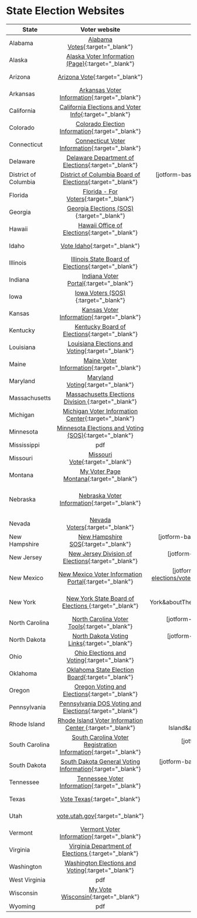 # State Election Websites

| State  |  Voter website | jotform | WAVE | Accessible Voting website | jotform | WAVE |
| ---- | :----: | :----: | :----: |  :----: |  :----: |  :----: |
| Alabama | [Alabama Votes](https://www.sos.alabama.gov/index.php/alabama-votes/voter/absentee-voting){:target="_blank"} | [jotform-base](https://form.jotform.com/212706217322143?aboutThe[field_7]=Alabama&aboutThe[field_8]=https://www.sos.alabama.gov/index.php/alabama-votes/voter/absentee-voting&webPage28[field_2]=https://www.sos.alabama.gov/index.php/alabama-votes/voter/absentee-voting){:target="_blank"} | [wave-base](https://wave.webaim.org/report#/https://www.sos.alabama.gov/index.php/alabama-votes/voter/absentee-voting){:target="_blank"} | [Alabama - Absentee Voting](https://www.sos.alabama.gov/index.php/alabama-votes/voter/absentee-voting){:target="_blank"} | [jotform-acc](https://form.jotform.com/212706217322143?aboutThe[field_7]=Alabama&aboutThe[field_8]=https://www.sos.alabama.gov/index.php/alabama-votes/voter/absentee-voting&webPage28[field_2]=https://www.sos.alabama.gov/index.php/alabama-votes/voter/absentee-voting){:target="_blank"} | [wave-acc](https://wave.webaim.org/report#/https://www.sos.alabama.gov/index.php/alabama-votes/voter/absentee-voting){:target="_blank"} |
| Alaska | [Alaska Voter Information (Page)](https://elections.alaska.gov/Core/disabledvoterassistance.php){:target="_blank"} | [jotform-base](https://form.jotform.com/212706217322143?aboutThe[field_7]=Alaska&aboutThe[field_8]=https://elections.alaska.gov/Core/disabledvoterassistance.php&webPage28[field_2]=https://elections.alaska.gov/Core/disabledvoterassistance.php){:target="_blank"} | [wave-base](https://wave.webaim.org/report#/https://elections.alaska.gov/Core/disabledvoterassistance.php){:target="_blank"} | [Alaska - Assistance For Voters With Disabilities](https://elections.alaska.gov/Core/disabledvoterassistance.php){:target="_blank"} | [jotform-acc](https://form.jotform.com/212706217322143?aboutThe[field_7]=Alaska&aboutThe[field_8]=https://elections.alaska.gov/Core/disabledvoterassistance.php&webPage28[field_2]=https://elections.alaska.gov/Core/disabledvoterassistance.php){:target="_blank"} | [wave-acc](https://wave.webaim.org/report#/https://elections.alaska.gov/Core/disabledvoterassistance.php){:target="_blank"} |
| Arizona | [Arizona Vote](https://azsos.gov/elections/voting-election){:target="_blank"} | [jotform-base](https://form.jotform.com/212706217322143?aboutThe[field_7]=Arizona&aboutThe[field_8]=https://azsos.gov/elections/voting-election&webPage28[field_2]=https://azsos.gov/elections/voting-election){:target="_blank"} | [wave-base](https://wave.webaim.org/report#/https://azsos.gov/elections/voting-election){:target="_blank"} | [Arizona Voting with Disabilities](https://azsos.gov/elections/voting-election){:target="_blank"} | [jotform-acc](https://form.jotform.com/212706217322143?aboutThe[field_7]=Arizona&aboutThe[field_8]=https://azsos.gov/elections/voting-election&webPage28[field_2]=https://azsos.gov/elections/voting-election){:target="_blank"} | [wave-acc](https://wave.webaim.org/report#/https://azsos.gov/elections/voting-election){:target="_blank"} |
| Arkansas | [Arkansas Voter Information](https://www.sos.arkansas.gov/elections/voter-information/arkansass-voting-machines){:target="_blank"} | [jotform-base](https://form.jotform.com/212706217322143?aboutThe[field_7]=Arkansas&aboutThe[field_8]=https://www.sos.arkansas.gov/elections/voter-information/arkansass-voting-machines&webPage28[field_2]=https://www.sos.arkansas.gov/elections/voter-information/arkansass-voting-machines){:target="_blank"} | [wave-base](https://wave.webaim.org/report#/https://www.sos.arkansas.gov/elections/voter-information/arkansass-voting-machines){:target="_blank"} | [Arkansas Voting Machines](https://www.sos.arkansas.gov/elections/voter-information/arkansass-voting-machines){:target="_blank"} | [jotform-acc](https://form.jotform.com/212706217322143?aboutThe[field_7]=Arkansas&aboutThe[field_8]=https://www.sos.arkansas.gov/elections/voter-information/arkansass-voting-machines&webPage28[field_2]=https://www.sos.arkansas.gov/elections/voter-information/arkansass-voting-machines){:target="_blank"} | [wave-acc](https://wave.webaim.org/report#/https://www.sos.arkansas.gov/elections/voter-information/arkansass-voting-machines){:target="_blank"} |
| California | [California Elections and Voter Info](https://www.sos.ca.gov/elections/voting-resources/voters-disabilities/){:target="_blank"} | [jotform-base](https://form.jotform.com/212706217322143?aboutThe[field_7]=California&aboutThe[field_8]=https://www.sos.ca.gov/elections/voting-resources/voters-disabilities/&webPage28[field_2]=https://www.sos.ca.gov/elections/voting-resources/voters-disabilities/){:target="_blank"} | [wave-base](https://wave.webaim.org/report#/https://www.sos.ca.gov/elections/voting-resources/voters-disabilities/){:target="_blank"} | [California - Voters with Disabilities](https://www.sos.ca.gov/elections/voting-resources/voters-disabilities/){:target="_blank"} | [jotform-acc](https://form.jotform.com/212706217322143?aboutThe[field_7]=California&aboutThe[field_8]=https://www.sos.ca.gov/elections/voting-resources/voters-disabilities/&webPage28[field_2]=https://www.sos.ca.gov/elections/voting-resources/voters-disabilities/){:target="_blank"} | [wave-acc](https://wave.webaim.org/report#/https://www.sos.ca.gov/elections/voting-resources/voters-disabilities/){:target="_blank"} |
| Colorado | [Colorado Election Information](https://www.sos.state.co.us/pubs/elections/accessibleVoting.html){:target="_blank"} | [jotform-base](https://form.jotform.com/212706217322143?aboutThe[field_7]=Colorado&aboutThe[field_8]=https://www.sos.state.co.us/pubs/elections/accessibleVoting.html&webPage28[field_2]=https://www.sos.state.co.us/pubs/elections/accessibleVoting.html){:target="_blank"} | [wave-base](https://wave.webaim.org/report#/https://www.sos.state.co.us/pubs/elections/accessibleVoting.html){:target="_blank"} | [Colorado - Accessible Voting](https://www.sos.state.co.us/pubs/elections/accessibleVoting.html){:target="_blank"} | [jotform-acc](https://form.jotform.com/212706217322143?aboutThe[field_7]=Colorado&aboutThe[field_8]=https://www.sos.state.co.us/pubs/elections/accessibleVoting.html&webPage28[field_2]=https://www.sos.state.co.us/pubs/elections/accessibleVoting.html){:target="_blank"} | [wave-acc](https://wave.webaim.org/report#/https://www.sos.state.co.us/pubs/elections/accessibleVoting.html){:target="_blank"} |
| Connecticut | [Connecticut Voter Information](https://portal.ct.gov/SOTS/Election-Services/Voter-Information/Where-and-how-do-I-vote){:target="_blank"} | [jotform-base](https://form.jotform.com/212706217322143?aboutThe[field_7]=Connecticut&aboutThe[field_8]=https://portal.ct.gov/SOTS/Election-Services/Voter-Information/Where-and-how-do-I-vote&webPage28[field_2]=https://portal.ct.gov/SOTS/Election-Services/Voter-Information/Where-and-how-do-I-vote){:target="_blank"} | [wave-base](https://wave.webaim.org/report#/https://portal.ct.gov/SOTS/Election-Services/Voter-Information/Where-and-how-do-I-vote){:target="_blank"} | [Connecticut Where and how I Vote](https://portal.ct.gov/SOTS/Election-Services/Voter-Information/Where-and-how-do-I-vote){:target="_blank"} | [jotform-acc](https://form.jotform.com/212706217322143?aboutThe[field_7]=Connecticut&aboutThe[field_8]=https://portal.ct.gov/SOTS/Election-Services/Voter-Information/Where-and-how-do-I-vote&webPage28[field_2]=https://portal.ct.gov/SOTS/Election-Services/Voter-Information/Where-and-how-do-I-vote){:target="_blank"} | [wave-acc](https://wave.webaim.org/report#/https://portal.ct.gov/SOTS/Election-Services/Voter-Information/Where-and-how-do-I-vote){:target="_blank"} |
| Delaware | [Delaware Department of Elections](https://elections.delaware.gov/voter/specialneeds.shtml){:target="_blank"} | [jotform-base](https://form.jotform.com/212706217322143?aboutThe[field_7]=Delaware&aboutThe[field_8]=https://elections.delaware.gov/voter/specialneeds.shtml&webPage28[field_2]=https://elections.delaware.gov/voter/specialneeds.shtml){:target="_blank"} | [wave-base](https://wave.webaim.org/report#/https://elections.delaware.gov/voter/specialneeds.shtml){:target="_blank"} | [Delaware Voters With Special Needs](https://elections.delaware.gov/voter/specialneeds.shtml){:target="_blank"} | [jotform-acc](https://form.jotform.com/212706217322143?aboutThe[field_7]=Delaware&aboutThe[field_8]=https://elections.delaware.gov/voter/specialneeds.shtml&webPage28[field_2]=https://elections.delaware.gov/voter/specialneeds.shtml){:target="_blank"} | [wave-acc](https://wave.webaim.org/report#/https://elections.delaware.gov/voter/specialneeds.shtml){:target="_blank"} |
| District of Columbia | [District of Columbia Board of Elections](https://dcboe.org/Voters/How-to-Vote/Voter-Assistance){:target="_blank"} | [jotform-base](https://form.jotform.com/212706217322143?aboutThe[field_7]=District of Columbia&aboutThe[field_8]=https://dcboe.org/Voters/How-to-Vote/Voter-Assistance&webPage28[field_2]=https://dcboe.org/Voters/How-to-Vote/Voter-Assistance){:target="_blank"} | [wave-base](https://wave.webaim.org/report#/https://dcboe.org/Voters/How-to-Vote/Voter-Assistance){:target="_blank"} | [District of Columbia Voter Assistance](https://dcboe.org/Voters/How-to-Vote/Voter-Assistance){:target="_blank"} | [jotform-acc](https://form.jotform.com/212706217322143?aboutThe[field_7]=District of Columbia&aboutThe[field_8]=https://dcboe.org/Voters/How-to-Vote/Voter-Assistance&webPage28[field_2]=https://dcboe.org/Voters/How-to-Vote/Voter-Assistance){:target="_blank"} | [wave-acc](https://wave.webaim.org/report#/https://dcboe.org/Voters/How-to-Vote/Voter-Assistance){:target="_blank"} |
| Florida | [Florida - For Voters](https://dos.myflorida.com/elections/for-voters/voting/accessible-voting-for-persons-with-disabilities/){:target="_blank"} | [jotform-base](https://form.jotform.com/212706217322143?aboutThe[field_7]=Florida&aboutThe[field_8]=https://dos.myflorida.com/elections/for-voters/voting/accessible-voting-for-persons-with-disabilities/&webPage28[field_2]=https://dos.myflorida.com/elections/for-voters/voting/accessible-voting-for-persons-with-disabilities/){:target="_blank"} | [wave-base](https://wave.webaim.org/report#/https://dos.myflorida.com/elections/for-voters/voting/accessible-voting-for-persons-with-disabilities/){:target="_blank"} | [Florida Accessible Voting for Persons with Disabilities](https://dos.myflorida.com/elections/for-voters/voting/accessible-voting-for-persons-with-disabilities/){:target="_blank"} | [jotform-acc](https://form.jotform.com/212706217322143?aboutThe[field_7]=Florida&aboutThe[field_8]=https://dos.myflorida.com/elections/for-voters/voting/accessible-voting-for-persons-with-disabilities/&webPage28[field_2]=https://dos.myflorida.com/elections/for-voters/voting/accessible-voting-for-persons-with-disabilities/){:target="_blank"} | [wave-acc](https://wave.webaim.org/report#/https://dos.myflorida.com/elections/for-voters/voting/accessible-voting-for-persons-with-disabilities/){:target="_blank"} |
| Georgia | [Georgia Elections (SOS)](https://sos.ga.gov/index.php/elections/voters_with_disabilities){:target="_blank"} | [jotform-base](https://form.jotform.com/212706217322143?aboutThe[field_7]=Georgia&aboutThe[field_8]=https://sos.ga.gov/index.php/elections/voters_with_disabilities&webPage28[field_2]=https://sos.ga.gov/index.php/elections/voters_with_disabilities){:target="_blank"} | [wave-base](https://wave.webaim.org/report#/https://sos.ga.gov/index.php/elections/voters_with_disabilities){:target="_blank"} | [Georgia Voters With Disabilities](https://sos.ga.gov/index.php/elections/voters_with_disabilities){:target="_blank"} | [jotform-acc](https://form.jotform.com/212706217322143?aboutThe[field_7]=Georgia&aboutThe[field_8]=https://sos.ga.gov/index.php/elections/voters_with_disabilities&webPage28[field_2]=https://sos.ga.gov/index.php/elections/voters_with_disabilities){:target="_blank"} | [wave-acc](https://wave.webaim.org/report#/https://sos.ga.gov/index.php/elections/voters_with_disabilities){:target="_blank"} |
| Hawaii | [Hawaii Office of Elections](https://elections.hawaii.gov/voters/i-am-a/voters-requiring-assistance/){:target="_blank"} | [jotform-base](https://form.jotform.com/212706217322143?aboutThe[field_7]=Hawaii&aboutThe[field_8]=https://elections.hawaii.gov/voters/i-am-a/voters-requiring-assistance/&webPage28[field_2]=https://elections.hawaii.gov/voters/i-am-a/voters-requiring-assistance/){:target="_blank"} | [wave-base](https://wave.webaim.org/report#/https://elections.hawaii.gov/voters/i-am-a/voters-requiring-assistance/){:target="_blank"} | [Hawaii Voters Requiring Assistance](https://elections.hawaii.gov/voters/i-am-a/voters-requiring-assistance/){:target="_blank"} | [jotform-acc](https://form.jotform.com/212706217322143?aboutThe[field_7]=Hawaii&aboutThe[field_8]=https://elections.hawaii.gov/voters/i-am-a/voters-requiring-assistance/&webPage28[field_2]=https://elections.hawaii.gov/voters/i-am-a/voters-requiring-assistance/){:target="_blank"} | [wave-acc](https://wave.webaim.org/report#/https://elections.hawaii.gov/voters/i-am-a/voters-requiring-assistance/){:target="_blank"} |
| Idaho | [Vote Idaho](https://voteidaho.gov/accessibility/){:target="_blank"} | [jotform-base](https://form.jotform.com/212706217322143?aboutThe[field_7]=Idaho&aboutThe[field_8]=https://voteidaho.gov/accessibility/&webPage28[field_2]=https://voteidaho.gov/accessibility/){:target="_blank"} | [wave-base](https://wave.webaim.org/report#/https://voteidaho.gov/accessibility/){:target="_blank"} | [Idaho Voting Accessibility ](https://voteidaho.gov/accessibility/){:target="_blank"} | [jotform-acc](https://form.jotform.com/212706217322143?aboutThe[field_7]=Idaho&aboutThe[field_8]=https://voteidaho.gov/accessibility/&webPage28[field_2]=https://voteidaho.gov/accessibility/){:target="_blank"} | [wave-acc](https://wave.webaim.org/report#/https://voteidaho.gov/accessibility/){:target="_blank"} |
| Illinois | [Illinois State Board of Elections](https://www.elections.il.gov/VotingAndRegistrationSystems/PPAHistory.aspx?MID=MoJZsHz%2fMgQ%3d&T=637303573921784808){:target="_blank"} | [jotform-base](https://form.jotform.com/212706217322143?aboutThe[field_7]=Illinois&aboutThe[field_8]=https://www.elections.il.gov/VotingAndRegistrationSystems/PPAHistory.aspx?MID=MoJZsHz%2fMgQ%3d&T=637303573921784808&webPage28[field_2]=https://www.elections.il.gov/VotingAndRegistrationSystems/PPAHistory.aspx?MID=MoJZsHz%2fMgQ%3d&T=637303573921784808){:target="_blank"} | [wave-base](https://wave.webaim.org/report#/https://www.elections.il.gov/VotingAndRegistrationSystems/PPAHistory.aspx?MID=MoJZsHz%2fMgQ%3d&T=637303573921784808){:target="_blank"} | [Illinois Polling Place Accessibility History](https://www.elections.il.gov/VotingAndRegistrationSystems/PPAHistory.aspx?MID=MoJZsHz%2fMgQ%3d&T=637303573921784808){:target="_blank"} | [jotform-acc](https://form.jotform.com/212706217322143?aboutThe[field_7]=Illinois&aboutThe[field_8]=https://www.elections.il.gov/VotingAndRegistrationSystems/PPAHistory.aspx?MID=MoJZsHz%2fMgQ%3d&T=637303573921784808&webPage28[field_2]=https://www.elections.il.gov/VotingAndRegistrationSystems/PPAHistory.aspx?MID=MoJZsHz%2fMgQ%3d&T=637303573921784808){:target="_blank"} | [wave-acc](https://wave.webaim.org/report#/https://www.elections.il.gov/VotingAndRegistrationSystems/PPAHistory.aspx?MID=MoJZsHz%2fMgQ%3d&T=637303573921784808){:target="_blank"} |
| Indiana | [Indiana Voter Portal](https://www.in.gov/sos/elections/2655.htm){:target="_blank"} | [jotform-base](https://form.jotform.com/212706217322143?aboutThe[field_7]=Indiana&aboutThe[field_8]=https://www.in.gov/sos/elections/2655.htm&webPage28[field_2]=https://www.in.gov/sos/elections/2655.htm){:target="_blank"} | [wave-base](https://wave.webaim.org/report#/https://www.in.gov/sos/elections/2655.htm){:target="_blank"} | [Indiana Voters With Disabilities ](https://www.in.gov/sos/elections/2655.htm){:target="_blank"} | [jotform-acc](https://form.jotform.com/212706217322143?aboutThe[field_7]=Indiana&aboutThe[field_8]=https://www.in.gov/sos/elections/2655.htm&webPage28[field_2]=https://www.in.gov/sos/elections/2655.htm){:target="_blank"} | [wave-acc](https://wave.webaim.org/report#/https://www.in.gov/sos/elections/2655.htm){:target="_blank"} |
| Iowa | [Iowa Voters (SOS)](https://sos.iowa.gov/disabilities.html){:target="_blank"} | [jotform-base](https://form.jotform.com/212706217322143?aboutThe[field_7]=Iowa&aboutThe[field_8]=https://sos.iowa.gov/disabilities.html&webPage28[field_2]=https://sos.iowa.gov/disabilities.html){:target="_blank"} | [wave-base](https://wave.webaim.org/report#/https://sos.iowa.gov/disabilities.html){:target="_blank"} | [Iowas Voting with Disabilities](https://sos.iowa.gov/disabilities.html){:target="_blank"} | [jotform-acc](https://form.jotform.com/212706217322143?aboutThe[field_7]=Iowa&aboutThe[field_8]=https://sos.iowa.gov/disabilities.html&webPage28[field_2]=https://sos.iowa.gov/disabilities.html){:target="_blank"} | [wave-acc](https://wave.webaim.org/report#/https://sos.iowa.gov/disabilities.html){:target="_blank"} |
| Kansas | [Kansas Voter Information](https://sos.ks.gov/elections/voter-information.html){:target="_blank"} | [jotform-base](https://form.jotform.com/212706217322143?aboutThe[field_7]=Kansas&aboutThe[field_8]=https://sos.ks.gov/elections/voter-information.html&webPage28[field_2]=https://sos.ks.gov/elections/voter-information.html){:target="_blank"} | [wave-base](https://wave.webaim.org/report#/https://sos.ks.gov/elections/voter-information.html){:target="_blank"} | [Kansas Voter Information](https://sos.ks.gov/elections/voter-information.html){:target="_blank"} | [jotform-acc](https://form.jotform.com/212706217322143?aboutThe[field_7]=Kansas&aboutThe[field_8]=https://sos.ks.gov/elections/voter-information.html&webPage28[field_2]=https://sos.ks.gov/elections/voter-information.html){:target="_blank"} | [wave-acc](https://wave.webaim.org/report#/https://sos.ks.gov/elections/voter-information.html){:target="_blank"} |
| Kentucky | [Kentucky Board of Elections](https://elect.ky.gov/Voters/Pages/Voter-Rights.aspx){:target="_blank"} | [jotform-base](https://form.jotform.com/212706217322143?aboutThe[field_7]=Kentucky&aboutThe[field_8]=https://elect.ky.gov/Voters/Pages/Voter-Rights.aspx&webPage28[field_2]=https://elect.ky.gov/Voters/Pages/Voter-Rights.aspx){:target="_blank"} | [wave-base](https://wave.webaim.org/report#/https://elect.ky.gov/Voters/Pages/Voter-Rights.aspx){:target="_blank"} | [Kentucky Voter Rights](https://elect.ky.gov/Voters/Pages/Voter-Rights.aspx){:target="_blank"} | [jotform-acc](https://form.jotform.com/212706217322143?aboutThe[field_7]=Kentucky&aboutThe[field_8]=https://elect.ky.gov/Voters/Pages/Voter-Rights.aspx&webPage28[field_2]=https://elect.ky.gov/Voters/Pages/Voter-Rights.aspx){:target="_blank"} | [wave-acc](https://wave.webaim.org/report#/https://elect.ky.gov/Voters/Pages/Voter-Rights.aspx){:target="_blank"} |
| Louisiana | [Louisiana Elections and Voting](https://www.sos.la.gov/ElectionsAndVoting/Pages/DisabledElderlyCitizens.aspx){:target="_blank"} | [jotform-base](https://form.jotform.com/212706217322143?aboutThe[field_7]=Louisiana&aboutThe[field_8]=https://www.sos.la.gov/ElectionsAndVoting/Pages/DisabledElderlyCitizens.aspx&webPage28[field_2]=https://www.sos.la.gov/ElectionsAndVoting/Pages/DisabledElderlyCitizens.aspx){:target="_blank"} | [wave-base](https://wave.webaim.org/report#/https://www.sos.la.gov/ElectionsAndVoting/Pages/DisabledElderlyCitizens.aspx){:target="_blank"} | [Louisiana Disabled and Elderly Citizens](https://www.sos.la.gov/ElectionsAndVoting/Pages/DisabledElderlyCitizens.aspx){:target="_blank"} | [jotform-acc](https://form.jotform.com/212706217322143?aboutThe[field_7]=Louisiana&aboutThe[field_8]=https://www.sos.la.gov/ElectionsAndVoting/Pages/DisabledElderlyCitizens.aspx&webPage28[field_2]=https://www.sos.la.gov/ElectionsAndVoting/Pages/DisabledElderlyCitizens.aspx){:target="_blank"} | [wave-acc](https://wave.webaim.org/report#/https://www.sos.la.gov/ElectionsAndVoting/Pages/DisabledElderlyCitizens.aspx){:target="_blank"} |
| Maine | [Maine Voter Information](https://www.maine.gov/sos/cec/elec/voter-info/accessiblevoting.html){:target="_blank"} | [jotform-base](https://form.jotform.com/212706217322143?aboutThe[field_7]=Maine&aboutThe[field_8]=https://www.maine.gov/sos/cec/elec/voter-info/accessiblevoting.html&webPage28[field_2]=https://www.maine.gov/sos/cec/elec/voter-info/accessiblevoting.html){:target="_blank"} | [wave-base](https://wave.webaim.org/report#/https://www.maine.gov/sos/cec/elec/voter-info/accessiblevoting.html){:target="_blank"} | [Maine Accessible Voting](https://www.maine.gov/sos/cec/elec/voter-info/accessiblevoting.html){:target="_blank"} | [jotform-acc](https://form.jotform.com/212706217322143?aboutThe[field_7]=Maine&aboutThe[field_8]=https://www.maine.gov/sos/cec/elec/voter-info/accessiblevoting.html&webPage28[field_2]=https://www.maine.gov/sos/cec/elec/voter-info/accessiblevoting.html){:target="_blank"} | [wave-acc](https://wave.webaim.org/report#/https://www.maine.gov/sos/cec/elec/voter-info/accessiblevoting.html){:target="_blank"} |
| Maryland | [Maryland Voting](https://elections.maryland.gov/voting/accessibility.html){:target="_blank"} | [jotform-base](https://form.jotform.com/212706217322143?aboutThe[field_7]=Maryland&aboutThe[field_8]=https://elections.maryland.gov/voting/accessibility.html&webPage28[field_2]=https://elections.maryland.gov/voting/accessibility.html){:target="_blank"} | [wave-base](https://wave.webaim.org/report#/https://elections.maryland.gov/voting/accessibility.html){:target="_blank"} | [Maryland Access By Voters With Disabilities](https://elections.maryland.gov/voting/accessibility.html){:target="_blank"} | [jotform-acc](https://form.jotform.com/212706217322143?aboutThe[field_7]=Maryland&aboutThe[field_8]=https://elections.maryland.gov/voting/accessibility.html&webPage28[field_2]=https://elections.maryland.gov/voting/accessibility.html){:target="_blank"} | [wave-acc](https://wave.webaim.org/report#/https://elections.maryland.gov/voting/accessibility.html){:target="_blank"} |
| Massachusetts | [Massachusetts Elections Division ](http://www.sec.state.ma.us/ele/eleaccessible/accessibleidx.htm){:target="_blank"} | [jotform-base](https://form.jotform.com/212706217322143?aboutThe[field_7]=Massachusetts&aboutThe[field_8]=http://www.sec.state.ma.us/ele/eleaccessible/accessibleidx.htm&webPage28[field_2]=http://www.sec.state.ma.us/ele/eleaccessible/accessibleidx.htm){:target="_blank"} | [wave-base](https://wave.webaim.org/report#/http://www.sec.state.ma.us/ele/eleaccessible/accessibleidx.htm){:target="_blank"} | [Massachusetts Voting for Persons with Disabilities](http://www.sec.state.ma.us/ele/eleaccessible/accessibleidx.htm){:target="_blank"} | [jotform-acc](https://form.jotform.com/212706217322143?aboutThe[field_7]=Massachusetts&aboutThe[field_8]=http://www.sec.state.ma.us/ele/eleaccessible/accessibleidx.htm&webPage28[field_2]=http://www.sec.state.ma.us/ele/eleaccessible/accessibleidx.htm){:target="_blank"} | [wave-acc](https://wave.webaim.org/report#/http://www.sec.state.ma.us/ele/eleaccessible/accessibleidx.htm){:target="_blank"} |
| Michigan | [Michigan Voter Information Center]("https://www.michigan.gov/sos/0,4670,7-127-1633_8716-27710--,00.html"){:target="_blank"} | [jotform-base]("https://form.jotform.com/212706217322143?aboutThe[field_7]=Michigan&aboutThe[field_8]=https://www.michigan.gov/sos/0,4670,7-127-1633_8716-27710--,00.html&webPage28[field_2]=https://www.michigan.gov/sos/0,4670,7-127-1633_8716-27710--,00.html"){:target="_blank"} | [wave-base]("https://wave.webaim.org/report#/https://www.michigan.gov/sos/0,4670,7-127-1633_8716-27710--,00.html"){:target="_blank"} | [Michigan Accessible Voting]("https://www.michigan.gov/sos/0,4670,7-127-1633_8716-27710--,00.html"){:target="_blank"} | [jotform-acc]("https://form.jotform.com/212706217322143?aboutThe[field_7]=Michigan&aboutThe[field_8]=https://www.michigan.gov/sos/0,4670,7-127-1633_8716-27710--,00.html&webPage28[field_2]=https://www.michigan.gov/sos/0,4670,7-127-1633_8716-27710--,00.html"){:target="_blank"} | [wave-acc]("https://wave.webaim.org/report#/https://www.michigan.gov/sos/0,4670,7-127-1633_8716-27710--,00.html"){:target="_blank"} |
| Minnesota | [Minnesota Elections and Voting (SOS)](https://www.sos.state.mn.us/elections-voting/election-day-voting/polling-place-accessibility/){:target="_blank"} | [jotform-base](https://form.jotform.com/212706217322143?aboutThe[field_7]=Minnesota&aboutThe[field_8]=https://www.sos.state.mn.us/elections-voting/election-day-voting/polling-place-accessibility/&webPage28[field_2]=https://www.sos.state.mn.us/elections-voting/election-day-voting/polling-place-accessibility/){:target="_blank"} | [wave-base](https://wave.webaim.org/report#/https://www.sos.state.mn.us/elections-voting/election-day-voting/polling-place-accessibility/){:target="_blank"} | [Minnesota Polling Place Accessibility ](https://www.sos.state.mn.us/elections-voting/election-day-voting/polling-place-accessibility/){:target="_blank"} | [jotform-acc](https://form.jotform.com/212706217322143?aboutThe[field_7]=Minnesota&aboutThe[field_8]=https://www.sos.state.mn.us/elections-voting/election-day-voting/polling-place-accessibility/&webPage28[field_2]=https://www.sos.state.mn.us/elections-voting/election-day-voting/polling-place-accessibility/){:target="_blank"} | [wave-acc](https://wave.webaim.org/report#/https://www.sos.state.mn.us/elections-voting/election-day-voting/polling-place-accessibility/){:target="_blank"} |
| Mississippi | pdf | pdf | pdf | pdf | pdf){:target="_blank"} |
| Missouri | [Missouri Vote](https://www.sos.mo.gov/elections/goVoteMissouri/howtovote){:target="_blank"} | [jotform-base](https://form.jotform.com/212706217322143?aboutThe[field_7]=Missouri&aboutThe[field_8]=https://www.sos.mo.gov/elections/goVoteMissouri/howtovote&webPage28[field_2]=https://www.sos.mo.gov/elections/goVoteMissouri/howtovote){:target="_blank"} | [wave-base](https://wave.webaim.org/report#/https://www.sos.mo.gov/elections/goVoteMissouri/howtovote){:target="_blank"} | [Missouri Accessible Voting ](https://www.sos.mo.gov/elections/goVoteMissouri/howtovote){:target="_blank"} | [jotform-acc](https://form.jotform.com/212706217322143?aboutThe[field_7]=Missouri&aboutThe[field_8]=https://www.sos.mo.gov/elections/goVoteMissouri/howtovote&webPage28[field_2]=https://www.sos.mo.gov/elections/goVoteMissouri/howtovote){:target="_blank"} | [wave-acc](https://wave.webaim.org/report#/https://www.sos.mo.gov/elections/goVoteMissouri/howtovote){:target="_blank"} |
| Montana | [My Voter Page Montana](https://sosmt.gov/elections/disabilities/){:target="_blank"} | [jotform-base](https://form.jotform.com/212706217322143?aboutThe[field_7]=Montana&aboutThe[field_8]=https://sosmt.gov/elections/disabilities/&webPage28[field_2]=https://sosmt.gov/elections/disabilities/){:target="_blank"} | [wave-base](https://wave.webaim.org/report#/https://sosmt.gov/elections/disabilities/){:target="_blank"} | [Montana Voters With Disabilities](https://sosmt.gov/elections/disabilities/){:target="_blank"} | [jotform-acc](https://form.jotform.com/212706217322143?aboutThe[field_7]=Montana&aboutThe[field_8]=https://sosmt.gov/elections/disabilities/&webPage28[field_2]=https://sosmt.gov/elections/disabilities/){:target="_blank"} | [wave-acc](https://wave.webaim.org/report#/https://sosmt.gov/elections/disabilities/){:target="_blank"} |
| Nebraska | [Nebraska Voter Information](https://sos.nebraska.gov/elections/accessible-voting){:target="_blank"} | [jotform-base](https://form.jotform.com/212706217322143?aboutThe[field_7]=Nebraska&aboutThe[field_8]=https://sos.nebraska.gov/elections/accessible-voting&webPage28[field_2]=https://sos.nebraska.gov/elections/accessible-voting){:target="_blank"} | [wave-base](https://wave.webaim.org/report#/https://sos.nebraska.gov/elections/accessible-voting){:target="_blank"} | [https://sos.nebraska.gov/elections/accessible-voting](https://sos.nebraska.gov/elections/accessible-voting){:target="_blank"} | [jotform-acc](https://form.jotform.com/212706217322143?aboutThe[field_7]=Nebraska&aboutThe[field_8]=https://sos.nebraska.gov/elections/accessible-voting&webPage28[field_2]=https://sos.nebraska.gov/elections/accessible-voting){:target="_blank"} | [wave-acc](https://wave.webaim.org/report#/https://sos.nebraska.gov/elections/accessible-voting){:target="_blank"} |
| Nevada | [Nevada Voters](https://www.nvsos.gov/sos/elections/voters/voters-with-disabilities){:target="_blank"} | [jotform-base](https://form.jotform.com/212706217322143?aboutThe[field_7]=Nevada&aboutThe[field_8]=https://www.nvsos.gov/sos/elections/voters/voters-with-disabilities&webPage28[field_2]=https://www.nvsos.gov/sos/elections/voters/voters-with-disabilities){:target="_blank"} | [wave-base](https://wave.webaim.org/report#/https://www.nvsos.gov/sos/elections/voters/voters-with-disabilities){:target="_blank"} | [Nebraska Accessible Voting](https://www.nvsos.gov/sos/elections/voters/voters-with-disabilities){:target="_blank"} | [jotform-acc](https://form.jotform.com/212706217322143?aboutThe[field_7]=Nevada&aboutThe[field_8]=https://www.nvsos.gov/sos/elections/voters/voters-with-disabilities&webPage28[field_2]=https://www.nvsos.gov/sos/elections/voters/voters-with-disabilities){:target="_blank"} | [wave-acc](https://wave.webaim.org/report#/https://www.nvsos.gov/sos/elections/voters/voters-with-disabilities){:target="_blank"} |
| New Hampshire | [New Hampshire SOS](https://sos.nh.gov/elections/voters/voting-with-disabilities/){:target="_blank"} | [jotform-base](https://form.jotform.com/212706217322143?aboutThe[field_7]=New Hampshire&aboutThe[field_8]=https://sos.nh.gov/elections/voters/voting-with-disabilities/&webPage28[field_2]=https://sos.nh.gov/elections/voters/voting-with-disabilities/){:target="_blank"} | [wave-base](https://wave.webaim.org/report#/https://sos.nh.gov/elections/voters/voting-with-disabilities/){:target="_blank"} | [New Hampshire Voting with Disabilities](https://sos.nh.gov/elections/voters/voting-with-disabilities/){:target="_blank"} | [jotform-acc](https://form.jotform.com/212706217322143?aboutThe[field_7]=New Hampshire&aboutThe[field_8]=https://sos.nh.gov/elections/voters/voting-with-disabilities/&webPage28[field_2]=https://sos.nh.gov/elections/voters/voting-with-disabilities/){:target="_blank"} | [wave-acc](https://wave.webaim.org/report#/https://sos.nh.gov/elections/voters/voting-with-disabilities/){:target="_blank"} |
| New Jersey | [New Jersey Division of Elections](https://www.state.nj.us/state/elections/voter-rights.shtml){:target="_blank"} | [jotform-base](https://form.jotform.com/212706217322143?aboutThe[field_7]=New Jersey&aboutThe[field_8]=https://www.state.nj.us/state/elections/voter-rights.shtml&webPage28[field_2]=https://www.state.nj.us/state/elections/voter-rights.shtml){:target="_blank"} | [wave-base](https://wave.webaim.org/report#/https://www.state.nj.us/state/elections/voter-rights.shtml){:target="_blank"} | [New Jersey Voter Rights and Accessibility Information](https://www.state.nj.us/state/elections/voter-rights.shtml){:target="_blank"} | [jotform-acc](https://form.jotform.com/212706217322143?aboutThe[field_7]=New Jersey&aboutThe[field_8]=https://www.state.nj.us/state/elections/voter-rights.shtml&webPage28[field_2]=https://www.state.nj.us/state/elections/voter-rights.shtml){:target="_blank"} | [wave-acc](https://wave.webaim.org/report#/https://www.state.nj.us/state/elections/voter-rights.shtml){:target="_blank"} |
| New Mexico | [New Mexico Voter Information Portal](https://www.sos.state.nm.us/voting-and-elections/voter-information/voters-with-disabilities/){:target="_blank"} | [jotform-base](https://form.jotform.com/212706217322143?aboutThe[field_7]=New Mexico&aboutThe[field_8]=https://www.sos.state.nm.us/voting-and-elections/voter-information/voters-with-disabilities/&webPage28[field_2]=https://www.sos.state.nm.us/voting-and-elections/voter-information/voters-with-disabilities/){:target="_blank"} | [wave-base](https://wave.webaim.org/report#/https://www.sos.state.nm.us/voting-and-elections/voter-information/voters-with-disabilities/){:target="_blank"} | [New Mexico Voters with Disabilities](https://www.sos.state.nm.us/voting-and-elections/voter-information/voters-with-disabilities/){:target="_blank"} | [jotform-acc](https://form.jotform.com/212706217322143?aboutThe[field_7]=New Mexico&aboutThe[field_8]=https://www.sos.state.nm.us/voting-and-elections/voter-information/voters-with-disabilities/&webPage28[field_2]=https://www.sos.state.nm.us/voting-and-elections/voter-information/voters-with-disabilities/){:target="_blank"} | [wave-acc](https://wave.webaim.org/report#/https://www.sos.state.nm.us/voting-and-elections/voter-information/voters-with-disabilities/){:target="_blank"} |
| New York | [New York State Board of Elections ](https://www.elections.ny.gov/MeetingVoterAccessNeeds.html){:target="_blank"} | [jotform-base](https://form.jotform.com/212706217322143?aboutThe[field_7]=New York&aboutThe[field_8]=https://www.elections.ny.gov/MeetingVoterAccessNeeds.html&webPage28[field_2]=https://www.elections.ny.gov/MeetingVoterAccessNeeds.html){:target="_blank"} | [wave-base](https://wave.webaim.org/report#/https://www.elections.ny.gov/MeetingVoterAccessNeeds.html){:target="_blank"} | [New York Meeting Voter Access Needs](https://www.elections.ny.gov/MeetingVoterAccessNeeds.html){:target="_blank"} | [jotform-acc](https://form.jotform.com/212706217322143?aboutThe[field_7]=New York&aboutThe[field_8]=https://www.elections.ny.gov/MeetingVoterAccessNeeds.html&webPage28[field_2]=https://www.elections.ny.gov/MeetingVoterAccessNeeds.html){:target="_blank"} | [wave-acc](https://wave.webaim.org/report#/https://www.elections.ny.gov/MeetingVoterAccessNeeds.html){:target="_blank"} |
| North Carolina | [North Carolina Voter Tools](https://www.ncsbe.gov/voting/help-voters-disabilities){:target="_blank"} | [jotform-base](https://form.jotform.com/212706217322143?aboutThe[field_7]=North Carolina&aboutThe[field_8]=https://www.ncsbe.gov/voting/help-voters-disabilities&webPage28[field_2]=https://www.ncsbe.gov/voting/help-voters-disabilities){:target="_blank"} | [wave-base](https://wave.webaim.org/report#/https://www.ncsbe.gov/voting/help-voters-disabilities){:target="_blank"} | [North Carolina Help for Voters with Disabilities](https://www.ncsbe.gov/voting/help-voters-disabilities){:target="_blank"} | [jotform-acc](https://form.jotform.com/212706217322143?aboutThe[field_7]=North Carolina&aboutThe[field_8]=https://www.ncsbe.gov/voting/help-voters-disabilities&webPage28[field_2]=https://www.ncsbe.gov/voting/help-voters-disabilities){:target="_blank"} | [wave-acc](https://wave.webaim.org/report#/https://www.ncsbe.gov/voting/help-voters-disabilities){:target="_blank"} |
| North Dakota | [North Dakota Voting Links](https://vip.sos.nd.gov/PortalListDetails.aspx?ptlhPKID=72&ptlPKID=7){:target="_blank"} | [jotform-base](https://form.jotform.com/212706217322143?aboutThe[field_7]=North Dakota&aboutThe[field_8]=https://vip.sos.nd.gov/PortalListDetails.aspx?ptlhPKID=72&ptlPKID=7&webPage28[field_2]=https://vip.sos.nd.gov/PortalListDetails.aspx?ptlhPKID=72&ptlPKID=7){:target="_blank"} | [wave-base](https://wave.webaim.org/report#/https://vip.sos.nd.gov/PortalListDetails.aspx?ptlhPKID=72&ptlPKID=7){:target="_blank"} | [North Dakota Voter Information](https://vip.sos.nd.gov/PortalListDetails.aspx?ptlhPKID=72&ptlPKID=7){:target="_blank"} | [jotform-acc](https://form.jotform.com/212706217322143?aboutThe[field_7]=North Dakota&aboutThe[field_8]=https://vip.sos.nd.gov/PortalListDetails.aspx?ptlhPKID=72&ptlPKID=7&webPage28[field_2]=https://vip.sos.nd.gov/PortalListDetails.aspx?ptlhPKID=72&ptlPKID=7){:target="_blank"} | [wave-acc](https://wave.webaim.org/report#/https://vip.sos.nd.gov/PortalListDetails.aspx?ptlhPKID=72&ptlPKID=7){:target="_blank"} |
| Ohio | [Ohio Elections and Voting](https://www.sos.state.oh.us/elections/voters/voters-with-disabilities/){:target="_blank"} | [jotform-base](https://form.jotform.com/212706217322143?aboutThe[field_7]=Ohio&aboutThe[field_8]=https://www.sos.state.oh.us/elections/voters/voters-with-disabilities/&webPage28[field_2]=https://www.sos.state.oh.us/elections/voters/voters-with-disabilities/){:target="_blank"} | [wave-base](https://wave.webaim.org/report#/https://www.sos.state.oh.us/elections/voters/voters-with-disabilities/){:target="_blank"} | [Ohio Voters with Disabilities](https://www.sos.state.oh.us/elections/voters/voters-with-disabilities/){:target="_blank"} | [jotform-acc](https://form.jotform.com/212706217322143?aboutThe[field_7]=Ohio&aboutThe[field_8]=https://www.sos.state.oh.us/elections/voters/voters-with-disabilities/&webPage28[field_2]=https://www.sos.state.oh.us/elections/voters/voters-with-disabilities/){:target="_blank"} | [wave-acc](https://wave.webaim.org/report#/https://www.sos.state.oh.us/elections/voters/voters-with-disabilities/){:target="_blank"} |
| Oklahoma | [Oklahoma State Election Board](https://oklahoma.gov/elections/voters/accessibility-for-disabled-voters.html){:target="_blank"} | [jotform-base](https://form.jotform.com/212706217322143?aboutThe[field_7]=Oklahoma&aboutThe[field_8]=https://oklahoma.gov/elections/voters/accessibility-for-disabled-voters.html&webPage28[field_2]=https://oklahoma.gov/elections/voters/accessibility-for-disabled-voters.html){:target="_blank"} | [wave-base](https://wave.webaim.org/report#/https://oklahoma.gov/elections/voters/accessibility-for-disabled-voters.html){:target="_blank"} | [Oklahoma Accessibility for Disabled Voters](https://oklahoma.gov/elections/voters/accessibility-for-disabled-voters.html){:target="_blank"} | [jotform-acc](https://form.jotform.com/212706217322143?aboutThe[field_7]=Oklahoma&aboutThe[field_8]=https://oklahoma.gov/elections/voters/accessibility-for-disabled-voters.html&webPage28[field_2]=https://oklahoma.gov/elections/voters/accessibility-for-disabled-voters.html){:target="_blank"} | [wave-acc](https://wave.webaim.org/report#/https://oklahoma.gov/elections/voters/accessibility-for-disabled-voters.html){:target="_blank"} |
| Oregon | [Oregon Voting and Elections](https://sos.oregon.gov/voting/Pages/disabilities.aspx){:target="_blank"} | [jotform-base](https://form.jotform.com/212706217322143?aboutThe[field_7]=Oregon&aboutThe[field_8]=https://sos.oregon.gov/voting/Pages/disabilities.aspx&webPage28[field_2]=https://sos.oregon.gov/voting/Pages/disabilities.aspx){:target="_blank"} | [wave-base](https://wave.webaim.org/report#/https://sos.oregon.gov/voting/Pages/disabilities.aspx){:target="_blank"} | [Oregon Services for Voters with Disabilities](https://sos.oregon.gov/voting/Pages/disabilities.aspx){:target="_blank"} | [jotform-acc](https://form.jotform.com/212706217322143?aboutThe[field_7]=Oregon&aboutThe[field_8]=https://sos.oregon.gov/voting/Pages/disabilities.aspx&webPage28[field_2]=https://sos.oregon.gov/voting/Pages/disabilities.aspx){:target="_blank"} | [wave-acc](https://wave.webaim.org/report#/https://sos.oregon.gov/voting/Pages/disabilities.aspx){:target="_blank"} |
| Pennsylvania | [Pennsylvania DOS Voting and Elections](https://www.votespa.com/Voting-in-PA/Pages/Accessible-Voting.aspx){:target="_blank"} | [jotform-base](https://form.jotform.com/212706217322143?aboutThe[field_7]=Pennsylvania&aboutThe[field_8]=https://www.votespa.com/Voting-in-PA/Pages/Accessible-Voting.aspx&webPage28[field_2]=https://www.votespa.com/Voting-in-PA/Pages/Accessible-Voting.aspx){:target="_blank"} | [wave-base](https://wave.webaim.org/report#/https://www.votespa.com/Voting-in-PA/Pages/Accessible-Voting.aspx){:target="_blank"} | [Pennsylvania Accessible Voting](https://www.votespa.com/Voting-in-PA/Pages/Accessible-Voting.aspx){:target="_blank"} | [jotform-acc](https://form.jotform.com/212706217322143?aboutThe[field_7]=Pennsylvania&aboutThe[field_8]=https://www.votespa.com/Voting-in-PA/Pages/Accessible-Voting.aspx&webPage28[field_2]=https://www.votespa.com/Voting-in-PA/Pages/Accessible-Voting.aspx){:target="_blank"} | [wave-acc](https://wave.webaim.org/report#/https://www.votespa.com/Voting-in-PA/Pages/Accessible-Voting.aspx){:target="_blank"} |
| Rhode Island | [Rhode Island Voter Information Center ](https://vote.sos.ri.gov/Voter/AccessibleVoting){:target="_blank"} | [jotform-base](https://form.jotform.com/212706217322143?aboutThe[field_7]=Rhode Island&aboutThe[field_8]=https://vote.sos.ri.gov/Voter/AccessibleVoting&webPage28[field_2]=https://vote.sos.ri.gov/Voter/AccessibleVoting){:target="_blank"} | [wave-base](https://wave.webaim.org/report#/https://vote.sos.ri.gov/Voter/AccessibleVoting){:target="_blank"} | [Rhode Island  Accessibility and Voting Assistance](https://vote.sos.ri.gov/Voter/AccessibleVoting){:target="_blank"} | [jotform-acc](https://form.jotform.com/212706217322143?aboutThe[field_7]=Rhode Island&aboutThe[field_8]=https://vote.sos.ri.gov/Voter/AccessibleVoting&webPage28[field_2]=https://vote.sos.ri.gov/Voter/AccessibleVoting){:target="_blank"} | [wave-acc](https://wave.webaim.org/report#/https://vote.sos.ri.gov/Voter/AccessibleVoting){:target="_blank"} |
| South Carolina | [South Carolina Voter Registration Information](https://www.scvotes.gov/voters-disabilities){:target="_blank"} | [jotform-base](https://form.jotform.com/212706217322143?aboutThe[field_7]=South Carolina&aboutThe[field_8]=https://www.scvotes.gov/voters-disabilities&webPage28[field_2]=https://www.scvotes.gov/voters-disabilities){:target="_blank"} | [wave-base](https://wave.webaim.org/report#/https://www.scvotes.gov/voters-disabilities){:target="_blank"} | [South Carolina Voters with Disabilities](https://www.scvotes.gov/voters-disabilities){:target="_blank"} | [jotform-acc](https://form.jotform.com/212706217322143?aboutThe[field_7]=South Carolina&aboutThe[field_8]=https://www.scvotes.gov/voters-disabilities&webPage28[field_2]=https://www.scvotes.gov/voters-disabilities){:target="_blank"} | [wave-acc](https://wave.webaim.org/report#/https://www.scvotes.gov/voters-disabilities){:target="_blank"} |
| South Dakota | [South Dakota General Voting Information](https://sdsos.gov/elections-voting/voting/polling-place-accessibility.aspx){:target="_blank"} | [jotform-base](https://form.jotform.com/212706217322143?aboutThe[field_7]=South Dakota&aboutThe[field_8]=https://sdsos.gov/elections-voting/voting/polling-place-accessibility.aspx&webPage28[field_2]=https://sdsos.gov/elections-voting/voting/polling-place-accessibility.aspx){:target="_blank"} | [wave-base](https://wave.webaim.org/report#/https://sdsos.gov/elections-voting/voting/polling-place-accessibility.aspx){:target="_blank"} | [South Dakota Polling Place Accessibility](https://sdsos.gov/elections-voting/voting/polling-place-accessibility.aspx){:target="_blank"} | [jotform-acc](https://form.jotform.com/212706217322143?aboutThe[field_7]=South Dakota&aboutThe[field_8]=https://sdsos.gov/elections-voting/voting/polling-place-accessibility.aspx&webPage28[field_2]=https://sdsos.gov/elections-voting/voting/polling-place-accessibility.aspx){:target="_blank"} | [wave-acc](https://wave.webaim.org/report#/https://sdsos.gov/elections-voting/voting/polling-place-accessibility.aspx){:target="_blank"} |
| Tennessee | [Tennessee Voter Information](https://sos.tn.gov/products/elections/absentee-voting){:target="_blank"} | [jotform-base](https://form.jotform.com/212706217322143?aboutThe[field_7]=Tennessee&aboutThe[field_8]=https://sos.tn.gov/products/elections/absentee-voting&webPage28[field_2]=https://sos.tn.gov/products/elections/absentee-voting){:target="_blank"} | [wave-base](https://wave.webaim.org/report#/https://sos.tn.gov/products/elections/absentee-voting){:target="_blank"} | [Tennessee Absentee Voting](https://sos.tn.gov/products/elections/absentee-voting){:target="_blank"} | [jotform-acc](https://form.jotform.com/212706217322143?aboutThe[field_7]=Tennessee&aboutThe[field_8]=https://sos.tn.gov/products/elections/absentee-voting&webPage28[field_2]=https://sos.tn.gov/products/elections/absentee-voting){:target="_blank"} | [wave-acc](https://wave.webaim.org/report#/https://sos.tn.gov/products/elections/absentee-voting){:target="_blank"} |
| Texas | [Vote Texas](https://www.votetexas.gov/voters-with-special-needs/index.html){:target="_blank"} | [jotform-base](https://form.jotform.com/212706217322143?aboutThe[field_7]=Texas&aboutThe[field_8]=https://www.votetexas.gov/voters-with-special-needs/index.html&webPage28[field_2]=https://www.votetexas.gov/voters-with-special-needs/index.html){:target="_blank"} | [wave-base](https://wave.webaim.org/report#/https://www.votetexas.gov/voters-with-special-needs/index.html){:target="_blank"} | [Texas Voters With Disabilities](https://www.votetexas.gov/voters-with-special-needs/index.html){:target="_blank"} | [jotform-acc](https://form.jotform.com/212706217322143?aboutThe[field_7]=Texas&aboutThe[field_8]=https://www.votetexas.gov/voters-with-special-needs/index.html&webPage28[field_2]=https://www.votetexas.gov/voters-with-special-needs/index.html){:target="_blank"} | [wave-acc](https://wave.webaim.org/report#/https://www.votetexas.gov/voters-with-special-needs/index.html){:target="_blank"} |
| Utah | [vote.utah.gov](https://voteinfo.utah.gov/information-for-voters-with-disabilities/){:target="_blank"} | [jotform-base](https://form.jotform.com/212706217322143?aboutThe[field_7]=Utah&aboutThe[field_8]=https://voteinfo.utah.gov/information-for-voters-with-disabilities/&webPage28[field_2]=https://voteinfo.utah.gov/information-for-voters-with-disabilities/){:target="_blank"} | [wave-base](https://wave.webaim.org/report#/https://voteinfo.utah.gov/information-for-voters-with-disabilities/){:target="_blank"} | [Utah Information for Voters with Disabilities](https://voteinfo.utah.gov/information-for-voters-with-disabilities/){:target="_blank"} | [jotform-acc](https://form.jotform.com/212706217322143?aboutThe[field_7]=Utah&aboutThe[field_8]=https://voteinfo.utah.gov/information-for-voters-with-disabilities/&webPage28[field_2]=https://voteinfo.utah.gov/information-for-voters-with-disabilities/){:target="_blank"} | [wave-acc](https://wave.webaim.org/report#/https://voteinfo.utah.gov/information-for-voters-with-disabilities/){:target="_blank"} |
| Vermont | [Vermont Voter Information](https://sos.vermont.gov/elections/voters/accessible-voting/){:target="_blank"} | [jotform-base](https://form.jotform.com/212706217322143?aboutThe[field_7]=Vermont&aboutThe[field_8]=https://sos.vermont.gov/elections/voters/accessible-voting/&webPage28[field_2]=https://sos.vermont.gov/elections/voters/accessible-voting/){:target="_blank"} | [wave-base](https://wave.webaim.org/report#/https://sos.vermont.gov/elections/voters/accessible-voting/){:target="_blank"} | [Vermont Accessibility](https://sos.vermont.gov/elections/voters/accessible-voting/){:target="_blank"} | [jotform-acc](https://form.jotform.com/212706217322143?aboutThe[field_7]=Vermont&aboutThe[field_8]=https://sos.vermont.gov/elections/voters/accessible-voting/&webPage28[field_2]=https://sos.vermont.gov/elections/voters/accessible-voting/){:target="_blank"} | [wave-acc](https://wave.webaim.org/report#/https://sos.vermont.gov/elections/voters/accessible-voting/){:target="_blank"} |
| Virginia | [Virginia Department of Elections ](https://www.elections.virginia.gov/casting-a-ballot/accessible-voting/){:target="_blank"} | [jotform-base](https://form.jotform.com/212706217322143?aboutThe[field_7]=Virginia&aboutThe[field_8]=https://www.elections.virginia.gov/casting-a-ballot/accessible-voting/&webPage28[field_2]=https://www.elections.virginia.gov/casting-a-ballot/accessible-voting/){:target="_blank"} | [wave-base](https://wave.webaim.org/report#/https://www.elections.virginia.gov/casting-a-ballot/accessible-voting/){:target="_blank"} | [Virginia Accessible Voting](https://www.elections.virginia.gov/casting-a-ballot/accessible-voting/){:target="_blank"} | [jotform-acc](https://form.jotform.com/212706217322143?aboutThe[field_7]=Virginia&aboutThe[field_8]=https://www.elections.virginia.gov/casting-a-ballot/accessible-voting/&webPage28[field_2]=https://www.elections.virginia.gov/casting-a-ballot/accessible-voting/){:target="_blank"} | [wave-acc](https://wave.webaim.org/report#/https://www.elections.virginia.gov/casting-a-ballot/accessible-voting/){:target="_blank"} |
| Washington | [Washington Elections and Voting](https://www.sos.wa.gov/elections/voters/voters-with-disabilities.aspx){:target="_blank"} | [jotform-base](https://form.jotform.com/212706217322143?aboutThe[field_7]=Washington&aboutThe[field_8]=https://www.sos.wa.gov/elections/voters/voters-with-disabilities.aspx&webPage28[field_2]=https://www.sos.wa.gov/elections/voters/voters-with-disabilities.aspx){:target="_blank"} | [wave-base](https://wave.webaim.org/report#/https://www.sos.wa.gov/elections/voters/voters-with-disabilities.aspx){:target="_blank"} | [Washington Voters With Disabilities](https://www.sos.wa.gov/elections/voters/voters-with-disabilities.aspx){:target="_blank"} | [jotform-acc](https://form.jotform.com/212706217322143?aboutThe[field_7]=Washington&aboutThe[field_8]=https://www.sos.wa.gov/elections/voters/voters-with-disabilities.aspx&webPage28[field_2]=https://www.sos.wa.gov/elections/voters/voters-with-disabilities.aspx){:target="_blank"} | [wave-acc](https://wave.webaim.org/report#/https://www.sos.wa.gov/elections/voters/voters-with-disabilities.aspx){:target="_blank"} |
| West Virginia | pdf | pdf | pdf | pdf | pdf |
| Wisconsin | [My Vote Wisconsin](https://elections.wi.gov/voters/accessibility){:target="_blank"} | [jotform-base](https://form.jotform.com/212706217322143?aboutThe[field_7]=Wisconsin&aboutThe[field_8]=https://elections.wi.gov/voters/accessibility&webPage28[field_2]=https://elections.wi.gov/voters/accessibility){:target="_blank"} | [wave-base](https://wave.webaim.org/report#/https://elections.wi.gov/voters/accessibility){:target="_blank"} | [Wisconsin Introduction to Voting Accessibility](https://elections.wi.gov/voters/accessibility){:target="_blank"} | [jotform-acc](https://form.jotform.com/212706217322143?aboutThe[field_7]=Wisconsin&aboutThe[field_8]=https://elections.wi.gov/voters/accessibility&webPage28[field_2]=https://elections.wi.gov/voters/accessibility){:target="_blank"} | [wave-acc](https://wave.webaim.org/report#/https://elections.wi.gov/voters/accessibility){:target="_blank"} |
| Wyoming | pdf | pdf | [pdf | pdf | pdf | pdf |
